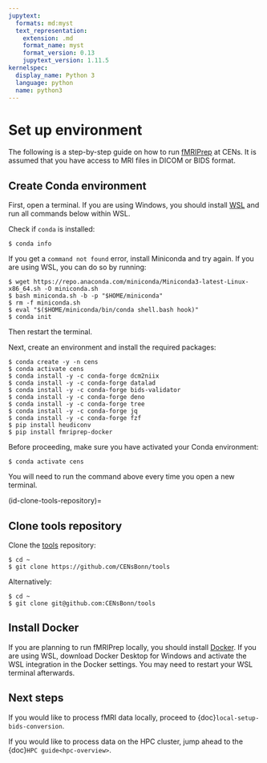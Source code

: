 ```yaml
---
jupytext:
  formats: md:myst
  text_representation:
    extension: .md
    format_name: myst
    format_version: 0.13
    jupytext_version: 1.11.5
kernelspec:
  display_name: Python 3
  language: python
  name: python3
---
```


# Set up environment

The following is a step-by-step guide on how to run
[fMRIPrep](https://fmriprep.org) at CENs. It is assumed that you have access to
MRI files in DICOM or BIDS format.

## Create Conda environment

First, open a terminal. If you are using Windows, you should install
[WSL](https://learn.microsoft.com/en-us/windows/wsl/install) and run all
commands below within WSL.

Check if `conda` is installed:

```console
$ conda info
```

If you get a `command not found` error,
install Miniconda and try again.
If you are using WSL, you can do so by running:

```console
$ wget https://repo.anaconda.com/miniconda/Miniconda3-latest-Linux-x86_64.sh -O miniconda.sh
$ bash miniconda.sh -b -p "$HOME/miniconda"
$ rm -f miniconda.sh
$ eval "$($HOME/miniconda/bin/conda shell.bash hook)"
$ conda init
```
Then restart the terminal.

Next, create an environment and install the required packages:

```console
$ conda create -y -n cens
$ conda activate cens
$ conda install -y -c conda-forge dcm2niix
$ conda install -y -c conda-forge datalad
$ conda install -y -c conda-forge bids-validator
$ conda install -y -c conda-forge deno
$ conda install -y -c conda-forge tree
$ conda install -y -c conda-forge jq
$ conda install -y -c conda-forge fzf
$ pip install heudiconv
$ pip install fmriprep-docker
```

Before proceeding, make sure you have activated your Conda environment:

```console
$ conda activate cens
```

You will need to run the command above every time you open a new terminal.

(id-clone-tools-repository)=
## Clone tools repository

Clone the
[tools](https://github.com/CENsBonn/tools)
repository:
```console
$ cd ~
$ git clone https://github.com/CENsBonn/tools
```
Alternatively:
```console
$ cd ~
$ git clone git@github.com:CENsBonn/tools
```

## Install Docker

If you are planning to run fMRIPrep locally, you should install
[Docker](https://docs.docker.com/get-started/get-docker/). If you are using
WSL, download Docker Desktop for Windows and activate the WSL integration in
the Docker settings. You may need to restart your WSL terminal afterwards.

## Next steps

If you would like to process fMRI data locally, proceed to {doc}`local-setup-bids-conversion`.

If you would like to process data on the HPC cluster, jump ahead to the
{doc}`HPC guide<hpc-overview>`.
